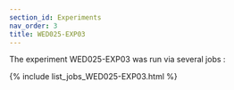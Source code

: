 ```yaml
---
section_id: Experiments
nav_order: 3
title: WED025-EXP03
---
```


The experiment WED025-EXP03 was run via several jobs : 

{% include list_jobs_WED025-EXP03.html %}

